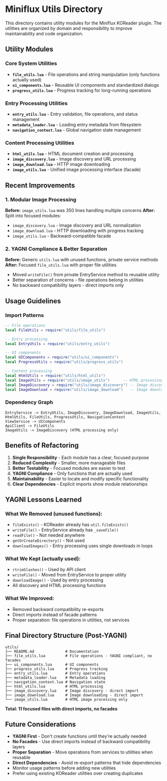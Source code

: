 # Miniflux Utils Directory

This directory contains utility modules for the Miniflux KOReader plugin. The utilities are organized by domain and responsibility to improve maintainability and code organization.

## Utility Modules

### Core System Utilities
- **`file_utils.lua`** - File operations and string manipulation (only functions actually used)
- **`ui_components.lua`** - Reusable UI components and standardized dialogs
- **`progress_utils.lua`** - Progress tracking for long-running operations

### Entry Processing Utilities
- **`entry_utils.lua`** - Entry validation, file operations, and status management
- **`metadata_loader.lua`** - Loading entry metadata from filesystem
- **`navigation_context.lua`** - Global navigation state management

### Content Processing Utilities
- **`html_utils.lua`** - HTML document creation and processing
- **`image_discovery.lua`** - Image discovery and URL processing
- **`image_download.lua`** - HTTP image downloading
- **`image_utils.lua`** - Unified image processing interface (facade)

## Recent Improvements

### 1. Modular Image Processing
**Before:** `image_utils.lua` was 350 lines handling multiple concerns
**After:** Split into focused modules:
- `image_discovery.lua` - Image discovery and URL normalization
- `image_download.lua` - HTTP downloading with progress tracking
- `image_utils.lua` - Backward-compatible facade

### 2. YAGNI Compliance & Better Separation
**Before:** Generic `utils.lua` with unused functions, private service methods
**After:** Focused `file_utils.lua` with proper file utilities
- Moved `writeFile()` from private EntryService method to reusable utility
- Better separation of concerns - file operations belong in utilities
- No backward compatibility layers - direct imports only

## Usage Guidelines

### Import Patterns
```lua
-- File operations
local FileUtils = require("utils/file_utils")

-- Entry processing
local EntryUtils = require("utils/entry_utils")

-- UI components
local UIComponents = require("utils/ui_components") 
local ProgressUtils = require("utils/progress_utils")

-- Content processing
local HtmlUtils = require("utils/html_utils")
local ImageUtils = require("utils/image_utils")      -- HTML processing
local ImageDiscovery = require("utils/image_discovery") -- Image discovery
local ImageDownload = require("utils/image_download")   -- Image downloading
```

### Dependency Graph  
```
EntryService -> EntryUtils, ImageDiscovery, ImageDownload, ImageUtils, HtmlUtils, FileUtils, ProgressUtils, NavigationContext
ViewService -> UIComponents
ApiClient -> FileUtils
ImageUtils -> ImageDiscovery (HTML processing only)
```

## Benefits of Refactoring

1. **Single Responsibility** - Each module has a clear, focused purpose
2. **Reduced Complexity** - Smaller, more manageable files  
3. **Better Testability** - Focused modules are easier to test
4. **YAGNI Compliance** - Only functions that are actually used
5. **Maintainability** - Easier to locate and modify specific functionality
6. **Clear Dependencies** - Explicit imports show module relationships

## YAGNI Lessons Learned

### What We Removed (unused functions):
- `fileExists()` - KOReader already has `util.fileExists()`
- `writeFile()` - EntryService already has `_saveFile()`  
- `readFile()` - Not needed anywhere
- `getOrCreateDirectory()` - Not used
- `downloadImages()` - Entry processing uses single downloads in loops

### What We Kept (actually used):
- `rtrimSlashes()` - Used by API client
- `writeFile()` - Moved from EntryService to proper utility
- `downloadImage()` - Used by entry processing
- All discovery and HTML processing functions

### What We Improved:
- Removed backward compatibility re-exports
- Direct imports instead of facade patterns
- Proper separation: file operations in utilities, not services

## Final Directory Structure (Post-YAGNI)

```
utils/
├── README.md              # Documentation
├── file_utils.lua         # File operations - YAGNI compliant, no facades
├── ui_components.lua      # UI components 
├── progress_utils.lua     # Progress tracking
├── entry_utils.lua        # Entry operations
├── metadata_loader.lua    # Metadata loading
├── navigation_context.lua # Navigation state
├── html_utils.lua         # HTML processing
├── image_discovery.lua    # Image discovery - direct import
├── image_download.lua     # Image downloading - direct import
└── image_utils.lua        # HTML image processing only
```

**Total: 11 focused files with direct imports, no facades**

## Future Considerations

- **YAGNI First** - Don't create functions until they're actually needed
- **No Facades** - Use direct imports instead of backward compatibility layers
- **Proper Separation** - Move operations from services to utilities when reusable
- **Direct Dependencies** - Avoid re-export patterns that hide dependencies
- Monitor usage patterns before adding new utilities
- Prefer using existing KOReader utilities over creating duplicates 